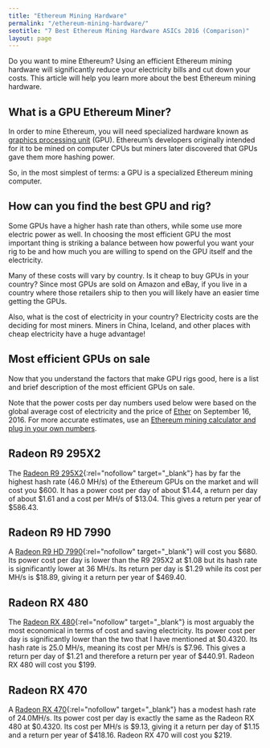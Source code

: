 ```yaml
---
title: "Ethereum Mining Hardware"
permalink: "/ethereum-mining-hardware/"
seotitle: "7 Best Ethereum Mining Hardware ASICs 2016 (Comparison)"
layout: page
---
```

Do you want to mine Ethereum? Using an efficient Ethereum mining hardware will significantly reduce your electricity bills and cut down your costs. This article will help you learn more about the best Ethereum mining hardware.

## What is a GPU Ethereum Miner?

In order to mine Ethereum, you will need specialized hardware known as [graphics processing unit](https://en.wikipedia.org/wiki/Graphics_processing_unit) (GPU). Ethereum’s developers originally intended for it to be mined on computer CPUs but miners later discovered that GPUs gave them more hashing power.

So, in the most simplest of terms: a GPU is a specialized Ethereum mining computer.

## How can you find the best GPU and rig?

Some GPUs have a higher hash rate than others, while some use more electric power as well. In choosing the most efficient GPU the most important thing is striking a balance between how powerful you want your rig to be and how much you are willing to spend on the GPU itself and the electricity.

Many of these costs will vary by country. Is it cheap to buy GPUs in your country? Since most GPUs are sold on Amazon and eBay, if you live in a country where those retailers ship to then you will likely have an easier time getting the GPUs.

Also, what is the cost of electricity in your country? Electricity costs are the deciding for most miners. Miners in China, Iceland, and other places with cheap electricity have a huge advantage!

## Most efficient GPUs on sale

Now that you understand the factors that make GPU rigs good, here is a list and brief description of the most efficient GPUs on sale.

Note that the power costs per day numbers used below were based on the global average cost of electricity and the price of [Ether](http://coincenter.org/entry/what-is-ethereum) on September 16, 2016. For more accurate estimates, use an [Ethereum mining calculator and plug in your own numbers](https://badmofo.github.io/ethereum-mining-calculator/).

## Radeon R9 295X2

The [Radeon R9 295X2](http://rover.ebay.com/rover/1/711-53200-19255-0/1?icep_ff3=9&pub=5574973039&toolid=10001&campid=5337960612&customid=&icep_uq=Radeon+R9+295X2&icep_sellerId=&icep_ex_kw=&icep_sortBy=12&icep_catId=&icep_minPrice=&icep_maxPrice=&ipn=psmain&icep_vectorid=229466&kwid=902099&mtid=824&kw=lg){:rel="nofollow" target="_blank"} has by far the highest hash rate (46.0 MH/s) of the Ethereum GPUs on the market and will cost you $600\. It has a power cost per day of about $1.44, a return per day of about $1.61 and a cost per MH/s of $13.04\. This gives a return per year of $586.43.

## Radeon R9 HD 7990

A [Radeon R9 HD 7990](http://rover.ebay.com/rover/1/711-53200-19255-0/1?icep_ff3=9&pub=5574973039&toolid=10001&campid=5337960612&customid=&icep_uq=Radeon+R9+HD+7990&icep_sellerId=&icep_ex_kw=&icep_sortBy=12&icep_catId=&icep_minPrice=&icep_maxPrice=&ipn=psmain&icep_vectorid=229466&kwid=902099&mtid=824&kw=lg){:rel="nofollow" target="_blank"} will cost you $680\. Its power cost per day is lower than the R9 295X2 at $1.08 but its hash rate is significantly lower at 36 MH/s. Its return per day is $1.29 while its cost per MH/s is $18.89, giving it a return per year of $469.40.

## Radeon RX 480

The [Radeon RX 480](http://rover.ebay.com/rover/1/711-53200-19255-0/1?icep_ff3=9&pub=5574973039&toolid=10001&campid=5337960612&customid=&icep_uq=Radeon+RX+480&icep_sellerId=&icep_ex_kw=&icep_sortBy=12&icep_catId=&icep_minPrice=&icep_maxPrice=&ipn=psmain&icep_vectorid=229466&kwid=902099&mtid=824&kw=lg){:rel="nofollow" target="_blank"} is most arguably the most economical in terms of cost and saving electricity. Its power cost per day is significantly lower than the two that I have mentioned at $0.4320\. Its hash rate is 25.0 MH/s, meaning its cost per MH/s is $7.96\. This gives a return per day of $1.21 and therefore a return per year of $440.91\. Radeon RX 480 will cost you $199.

## Radeon RX 470

A [Radeon RX 470](http://rover.ebay.com/rover/1/711-53200-19255-0/1?icep_ff3=9&pub=5574973039&toolid=10001&campid=5337960612&customid=&icep_uq=Radeon+RX+470&icep_sellerId=&icep_ex_kw=&icep_sortBy=12&icep_catId=&icep_minPrice=&icep_maxPrice=&ipn=psmain&icep_vectorid=229466&kwid=902099&mtid=824&kw=lg){:rel="nofollow" target="_blank"} has a modest hash rate of 24.0MH/s. Its power cost per day is exactly the same as the Radeon RX 480 at $0.4320\. Its cost per MH/s is $9.13, giving it a return per day of $1.15 and a return per year of $418.16\. Radeon RX 470 will cost you $219.
